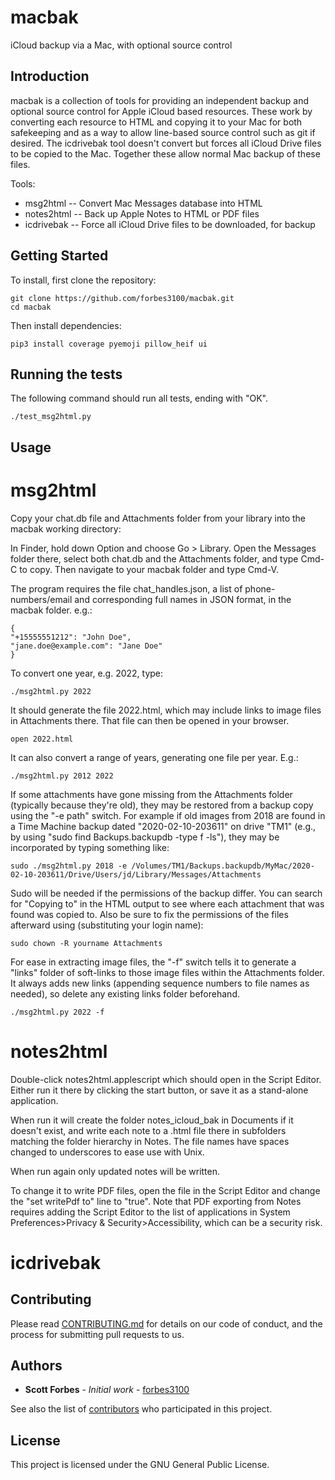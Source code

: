 # macbak
iCloud backup via a Mac, with optional source control


## Introduction

macbak is a collection of tools for providing an independent backup and
optional source control for Apple iCloud based resources. These work by
converting each resource to HTML and copying it to your Mac for both
safekeeping and as a way to allow line-based source control such as git if
desired. The icdrivebak tool doesn't convert but forces all iCloud Drive files
to be copied to the Mac. Together these allow normal Mac backup of these files.

Tools:

- msg2html -- Convert Mac Messages database into HTML
- notes2html -- Back up Apple Notes to HTML or PDF files
- icdrivebak -- Force all iCloud Drive files to be downloaded, for backup


## Getting Started

To install, first clone the repository:

```
git clone https://github.com/forbes3100/macbak.git
cd macbak
```

Then install dependencies:

```
pip3 install coverage pyemoji pillow_heif ui
```

## Running the tests

The following command should run all tests, ending with "OK".

```
./test_msg2html.py
```

## Usage

# msg2html

Copy your chat.db file and Attachments folder from your library into the macbak working directory:

In Finder, hold down Option and choose Go > Library. Open the Messages folder there, select both chat.db and the Attachments folder, and type Cmd-C to copy. Then navigate to your macbak folder and type Cmd-V.

The program requires the file chat_handles.json, a list of phone-numbers/email and corresponding full names in JSON format, in the macbak folder. e.g.:

```
{
"+15555551212": "John Doe",
"jane.doe@example.com": "Jane Doe"
}
```

To convert one year, e.g. 2022, type:

```
./msg2html.py 2022
```

It should generate the file 2022.html, which may include links to image files in Attachments there. That file can then be opened in your browser.

```
open 2022.html
```

It can also convert a range of years, generating one file per year. E.g.:

```
./msg2html.py 2012 2022
```

If some attachments have gone missing from the Attachments folder (typically because they're old), they may be restored from a backup copy using the "-e path" switch. For example if old images from 2018 are found in a Time Machine backup dated "2020-02-10-203611" on drive "TM1" (e.g., by using "sudo find Backups.backupdb -type f -ls"), they may be incorporated by typing something like:

```
sudo ./msg2html.py 2018 -e /Volumes/TM1/Backups.backupdb/MyMac/2020-02-10-203611/Drive/Users/jd/Library/Messages/Attachments
```

Sudo will be needed if the permissions of the backup differ. You can search for "Copying to" in the HTML output to see where each attachment that was found was copied to. Also be sure to fix the permissions of the files afterward using (substituting your login name):

```
sudo chown -R yourname Attachments
```

For ease in extracting image files, the "-f" switch tells it to generate a "links" folder of soft-links to those image files within the Attachments folder. It always adds new links (appending sequence numbers to file names as needed), so delete any existing links folder beforehand.

```
./msg2html.py 2022 -f
```

# notes2html

Double-click notes2html.applescript which should open in the Script Editor. Either run it there by clicking the start button, or save it as a stand-alone application.

When run it will create the folder notes_icloud_bak in Documents if it doesn't exist, and write each note to a .html file there in subfolders matching the folder hierarchy in Notes. The file names have spaces changed to underscores to ease use with Unix.

When run again only updated notes will be written.

To change it to write PDF files, open the file in the Script Editor and change the "set writePdf to" line to "true". Note that PDF exporting from Notes requires adding the Script Editor to the list of applications in System Preferences>Privacy & Security>Accessibility, which can be a security risk.


# icdrivebak



## Contributing

Please read [CONTRIBUTING.md](https://github.com/forbes3100/macbak.git/blob/master/CONTRIBUTING.md) for details on our code of conduct, and the process for submitting pull requests to us.

## Authors

* **Scott Forbes** - *Initial work* - [forbes3100](https://github.com/forbes3100)

See also the list of [contributors](https://github.com/forbes3100/macbak.git/graphs/contributors) who participated in this project.

## License

This project is licensed under the GNU General Public License.
